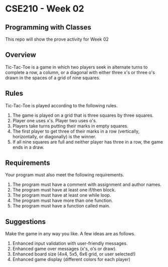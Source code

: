 # CSE210 - Week 02
## Programming with Classes


This repo will show the prove activity for Week 02

## Overview
Tic-Tac-Toe is a game in which two players seek in alternate turns to complete a row, a column, or a diagonal with either three x's or three o's drawn in the spaces of a grid of nine squares. 

## Rules
 Tic-Tac-Toe is played according to the following rules.

   1. The game is played on a grid that is three squares by three squares.
   2. Player one uses x's. Player two uses o's.
   3. Players take turns putting their marks in empty squares.
   4. The first player to get three of their marks in a row (vertically, horizontally, or diagonally) is the winner.
   5. If all nine squares are full and neither player has three in a row, the game ends in a draw.

## Requirements
 Your program must also meet the following requirements.

   1. The program must have a comment with assignment and author names.
   2. The program must have at least one if/then block.
   3. The program must have at least one while loop.
   4. The program must have more than one function.
   5. The program must have a function called main.

## Suggestions

Make the game in any way you like. A few ideas are as follows.

   1. Enhanced input validation with user-friendly messages.
   2. Enhanced game over messages (x's, o's or draw).
   3. Enhanced board size (4x4, 5x5, 6x6 grid, or user selected!)
   4. Enhanced game display (different colors for each player)
